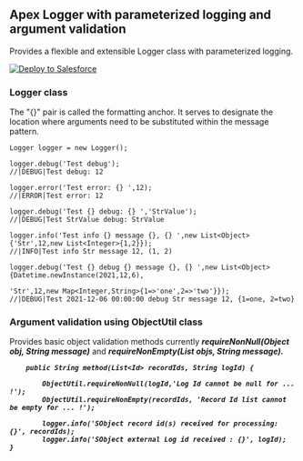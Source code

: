 ## Apex Logger with parameterized logging and argument validation

Provides a flexible and extensible Logger class with parameterized logging.

<a href="https://login.salesforce.com/packaging/installPackage.apexp?p0=04t7Q000000YxnoQAC">
<img alt="Deploy to Salesforce"
src="https://raw.githubusercontent.com/afawcett/githubsfdeploy/master/deploy.png">
</a>

### Logger class
The "{}" pair is called the formatting anchor. It serves to designate the 
location where arguments need to be substituted within the message pattern.
```Apex
Logger logger = new Logger();

logger.debug('Test debug');
//|DEBUG|Test debug: 12

logger.error('Test error: {} ',12);
//|ERROR|Test error: 12

logger.debug('Test {} debug: {} ','StrValue');
//|DEBUG|Test StrValue debug: StrValue

logger.info('Test info {} message {}, {} ',new List<Object>{'Str',12,new List<Integer>{1,2}});
//|INFO|Test info Str message 12, (1, 2)

logger.debug('Test {} debug {} message {}, {} ',new List<Object>{Datetime.newInstance(2021,12,6),
                                                            'Str',12,new Map<Integer,String>{1=>'one',2=>'two'}});
//|DEBUG|Test 2021-12-06 00:00:00 debug Str message 12, {1=one, 2=two}
```
### Argument validation using ObjectUtil class
Provides basic object validation methods currently ***requireNonNull(Object obj, String message)*** and ***requireNonEmpty(List<Object> objs, String message)***.

```Apex
    public String method(List<Id> recordIds, String logId) {
    
        ObjectUtil.requireNonNull(logId,'Log Id cannot be null for ... !');
        ObjectUtil.requireNonEmpty(recordIds, 'Record Id list cannot be empty for ... !');
    
        logger.info('SObject record id(s) received for processing: {}', recordIds);
        logger.info('SObject external Log id received : {}', logId);
}

```
